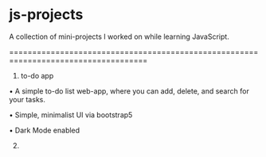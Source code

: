 # js-projects
A collection of mini-projects I worked on while learning JavaScript.

====================================================================================

1. to-do app


  • A simple to-do list web-app, where you can add, delete, and search for your tasks.
  
  • Simple, minimalist UI via bootstrap5
  
  • Dark Mode enabled
  
2. 
